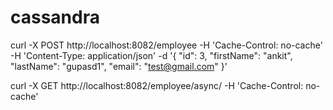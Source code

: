# cassandra

curl -X POST   http://localhost:8082/employee   -H 'Cache-Control: no-cache'   -H 'Content-Type: application/json'   -d '{
    "id": 3,
    "firstName": "ankit",
    "lastName": "gupasd1",
    "email": "test@gmail.com"
}'

curl -X GET http://localhost:8082/employee/async/<ID>   -H 'Cache-Control: no-cache'

